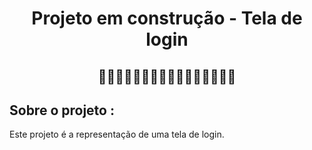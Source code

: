 <h1 align="center">Projeto em construção - Tela de login</h1>

<h2 align="center">🚧🚧🚧🚧🚧🚧🚧🚧🚧🚧🚧🚧🚧🚧🚧🚧</h2>

## Sobre o projeto :

<p>Este projeto é a representação de uma tela de login.</p>
